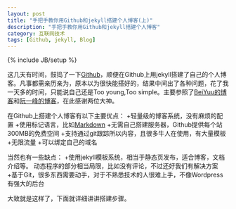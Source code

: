 ```yaml
---
layout: post
title: "手把手教你用Github和jekyll搭建个人博客(上)"
description: "手把手教你用Github和jekyll搭建个人博客"
category: 互联网技术
tags: [Github, jekyll, Blog] 
---
```

{% include JB/setup %}

这几天有时间，鼓捣了一下[Github](https://github.com/)，顺便在Github上用jekyll搭建了自己的个人博客。凡事都需亲历亲为，原本以为很快能搭好的，结果中间出了各种问题，花了我一天多的时间，只能说自己还是Too young,Too simple。主要参照了[BeiYuu的博客](http://beiyuu.com/github-pages/)和[阮一峰的博客](http://www.ruanyifeng.com/blog/2012/08/blogging_with_jekyll.html)，在此感谢两位大神。

在Github上搭建个人博客有以下主要优点：
+轻量级的博客系统，没有麻烦的配置
+使用标记语言，比如[Markdown](http://markdown.tw/)
+无需自己搭建服务器，Github提供每个站300MB的免费空间
+支持通过git跟踪所以内容，且很多牛人在使用，有大量模板
+无限流量
+可以绑定自己的域名

当然也有一些缺点：
+使用jekyll模板系统，相当于静态页发布，适合博客，文档介绍等。 动态程序的部分相当局限，比如没有评论，不过还好我们有解决方案
+基于Git，很多东西需要动手，对于不熟悉技术的人很难上手，不像Wordpress有强大的后台

大致就是这样了，下面就详细讲讲搭建步骤。


